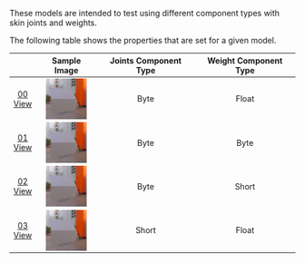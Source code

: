 These models are intended to test using different component types with skin joints and weights.  

The following table shows the properties that are set for a given model.  

|   | Sample Image | Joints Component Type | Weight Component Type |
| :---: | :---: | :---: | :---: |
| [00](Animation_SkinType_00.gltf)<br>[View](https://bghgary.github.io/glTF-Assets-Viewer/?folder=Animation_SkinType&model=0) | [<img src="Figures/Thumbnails/Animation_SkinType_00.png" align="middle">](Figures/SampleImages/Animation_SkinType_00.png) | Byte | Float |
| [01](Animation_SkinType_01.gltf)<br>[View](https://bghgary.github.io/glTF-Assets-Viewer/?folder=Animation_SkinType&model=1) | [<img src="Figures/Thumbnails/Animation_SkinType_01.png" align="middle">](Figures/SampleImages/Animation_SkinType_01.png) | Byte | Byte |
| [02](Animation_SkinType_02.gltf)<br>[View](https://bghgary.github.io/glTF-Assets-Viewer/?folder=Animation_SkinType&model=2) | [<img src="Figures/Thumbnails/Animation_SkinType_02.png" align="middle">](Figures/SampleImages/Animation_SkinType_02.png) | Byte | Short |
| [03](Animation_SkinType_03.gltf)<br>[View](https://bghgary.github.io/glTF-Assets-Viewer/?folder=Animation_SkinType&model=3) | [<img src="Figures/Thumbnails/Animation_SkinType_03.png" align="middle">](Figures/SampleImages/Animation_SkinType_03.png) | Short | Float |
 
